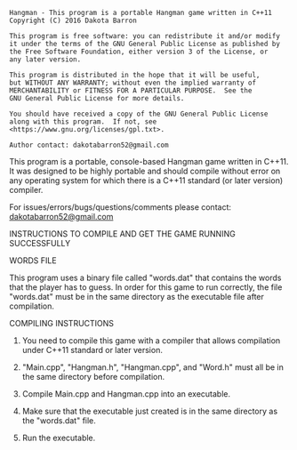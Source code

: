    Hangman - This program is a portable Hangman game written in C++11
    Copyright (C) 2016 Dakota Barron

    This program is free software: you can redistribute it and/or modify
    it under the terms of the GNU General Public License as published by
    the Free Software Foundation, either version 3 of the License, or
    any later version.

    This program is distributed in the hope that it will be useful,
    but WITHOUT ANY WARRANTY; without even the implied warranty of
    MERCHANTABILITY or FITNESS FOR A PARTICULAR PURPOSE.  See the
    GNU General Public License for more details.

    You should have received a copy of the GNU General Public License
    along with this program.  If not, see <https://www.gnu.org/licenses/gpl.txt>.

    Author contact: dakotabarron52@gmail.com

This program is a portable, console-based Hangman game written in C++11.
It was designed to be highly portable and should compile without error on any operating system for which there is a C++11 standard (or later version) compiler.

For issues/errors/bugs/questions/comments please contact: dakotabarron52@gmail.com

INSTRUCTIONS TO COMPILE AND GET THE GAME RUNNING SUCCESSFULLY

WORDS FILE

This program uses a binary file called "words.dat" that contains the words that the player has to guess.
In order for this game to run correctly, the file "words.dat" must be in the same directory as the executable file after compilation.

COMPILING INSTRUCTIONS

1.	You need to compile this game with a compiler that allows compilation under C++11 standard or later version.

2.	"Main.cpp", "Hangman.h", "Hangman.cpp", and "Word.h" must all be in the same directory before compilation.

3.	Compile Main.cpp and Hangman.cpp into an executable.

4.	Make sure that the executable just created is in the same directory as the "words.dat" file.

5.	Run the executable.
